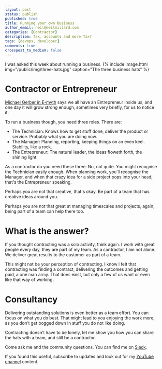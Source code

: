 ```yaml
---
layout: post
status: publish
published: true
title: Running your own business
author_email: neil@neilmillard.com
categories: [Contractor]
description: Tax, accounts and more Tax?
tags: [devops, developer]
comments: true
crosspost_to_medium: false
---
```

I was asked this week about running a business.
{% include image.html
img="/public/img/three-hats.jpg"
caption="The three business hats" %}

Contractor or Entrepreneur
====================
[Michael Gerber in E-myth][emyth] says we all have an Entrepreneur inside us, and one day it will grow strong enough, sometimes
very briefly, for us to notice it.

To run a business though, you need three roles. There are:

* The Technician: Knows how to get stuff done, deliver the product or service. Probably what you are doing now.
* The Manager: Planning, reporting, keeping things on an even keel. Stability, like a rock.
* The Entrepreneur: The natural leader, the ideas floweth forth, the shining light.

As a contractor do you need these three. No, not quite. You might recognise the Technician easily enough. When planning
work, you'll recognise the Manager, and when that crazy idea for a side project pops into your head, that's the
Entrepreneur speaking.

Perhaps you are not that creative, that's okay. Be part of a team that has creative ideas around you.

Perhaps you are not that great at managing timescales and projects, again, being part of a team can help there too.

What is the answer?
===============

If you thought contracting was a solo activity, think again. I work with great people every day, they are part of my
team. As a contractor, I am not alone. We deliver great results to the customer as part of a team.

This might not be your perception of contracting. I know I felt that contracting was finding a contract, delivering
the outcomes and getting paid, a one man army. That does exist, but only a few of us want or even like that way of
working.

Consultancy
===========
Delivering outstanding solutions is even better as a team effort. You can focus on what you do best. That might lead
to you enjoying the work more, as you don't get bogged down in stuff you do not like doing.

Contracting doesn't have to be lonely, let me show you how you can share the hats with a team, and still be a contractor.


Come ask me and the community questions. You can find me on [Slack]({{site.data.slack.invite}}).


If you found this useful, subscribe to updates and look out for my [YouTube channel]({{site.data.youtube.channel}}) content.

[emyth]: https://amzn.to/3FvMbUA
